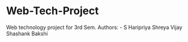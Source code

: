 # Web-Tech-Project
Web technology project for 3rd Sem.
Authors: - 
    S Haripriya
    Shreya Vijay
    Shashank Bakshi

